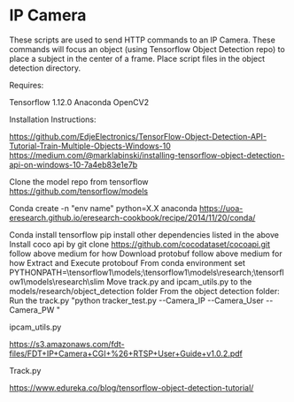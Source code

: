 # IP Camera

These scripts are used to send HTTP commands to an IP Camera. These commands will focus an object (using Tensorflow Object Detection repo) to place a subject in the center of a frame. Place script files in the object detection directory. 


Requires:

Tensorflow 1.12.0
Anaconda
OpenCV2

Installation Instructions:

https://github.com/EdjeElectronics/TensorFlow-Object-Detection-API-Tutorial-Train-Multiple-Objects-Windows-10
https://medium.com/@marklabinski/installing-tensorflow-object-detection-api-on-windows-10-7a4eb83e1e7b


Clone the model repo from tensorflow https://github.com/tensorflow/models

Conda create -n "env name" python=X.X anaconda https://uoa-eresearch.github.io/eresearch-cookbook/recipe/2014/11/20/conda/

Conda install tensorflow
pip install other dependencies listed in the above
Install coco api by git clone https://github.com/cocodataset/cocoapi.git follow above medium for how
Download protobuf follow above medium for how
Extract and Execute protobouf
From conda environment set PYTHONPATH=\tensorflow1\models;\tensorflow1\models\research;\tensorflow1\models\research\slim
Move track.py and ipcam_utils.py to the models/research/object_detection folder
From the object detection folder:
Run the track.py "python tracker_test.py --Camera_IP  --Camera_User  --Camera_PW "

ipcam_utils.py

https://s3.amazonaws.com/fdt-files/FDT+IP+Camera+CGI+%26+RTSP+User+Guide+v1.0.2.pdf

Track.py

https://www.edureka.co/blog/tensorflow-object-detection-tutorial/
